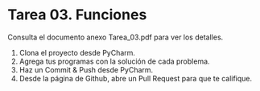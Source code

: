 # Tarea 03. Funciones


Consulta el documento anexo Tarea_03.pdf para ver los detalles.


1. Clona el proyecto desde PyCharm.
2. Agrega tus programas con la solución de cada problema.
3. Haz un Commit & Push desde PyCharm.
4. Desde la página de Github, abre un Pull Request para que te califique.






